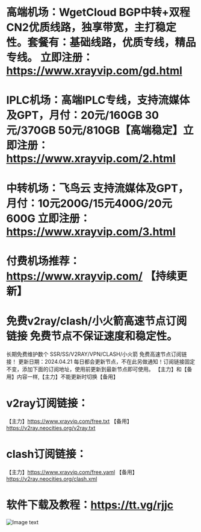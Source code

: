# 高端机场：WgetCloud BGP中转+双程CN2优质线路，独享带宽，主打稳定性。套餐有：基础线路，优质专线，精品专线。 立即注册：https://www.xrayvip.com/gd.html
# IPLC机场：高端IPLC专线，支持流媒体及GPT，月付：20元/160GB 30元/370GB 50元/810GB【高端稳定】立即注册：https://www.xrayvip.com/2.html
# 中转机场：飞鸟云 支持流媒体及GPT，月付：10元200G/15元400G/20元600G  立即注册：https://www.xrayvip.com/3.html
# 付费机场推荐：https://www.xrayvip.com/ 【持续更新】

# 免费v2ray/clash/小火箭高速节点订阅链接 免费节点不保证速度和稳定性。

长期免费维护数个 SSR/SS/V2RAY/VPN/CLASH/小火箭 免费高速节点订阅链接！
更新日期：2024.04.21 每日都会更新节点，不在此另做通知！订阅链接固定不变，添加下面的订阅地址，使用前更新到最新节点即可使用。
【主力】和【备用】内容一样,【主力】不能更新时切换【备用】

# v2ray订阅链接：

【主力】https://www.xrayvip.com/free.txt
【备用】https://v2ray.neocities.org/v2ray.txt

# clash订阅链接：

【主力】https://www.xrayvip.com/free.yaml
【备用】https://v2ray.neocities.org/clash.xml 


# 软件下载及教程：https://tt.vg/rjjc

![Image text](https://github.com/xrayfree/free-ssr-ss-v2ray-vpn-clash/blob/main/tt.png?raw=true)



